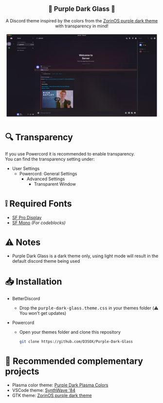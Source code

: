 <div align="center" justify="center">

<h2> 🔮 Purple Dark Glass 🔮 </h2>

A Discord theme inspired by the colors from the [ZorinOS purple dark theme](https://github.com/ZorinOS/zorin-desktop-themes/tree/master/ZorinPurple-Dark) with transparency in mind!

<img src="assets/screenshot.png">

</div>

# 🔍 Transparency

If you use Powercord it is recommended to enable transparency.  
You can find the transparency setting under:

- User Settings
  - Powercord: General Settings
    - Advanced Settings
      - Transparent Window

# ❕ Required Fonts

- [SF Pro Display](https://developer.apple.com/fonts/)
- [SF Mono](https://developer.apple.com/fonts/) _(For codeblocks)_

# ⚠️ Notes

- Purple Dark Glass is a dark theme only, using light mode will result in the default discord theme being used

# 📥 Installation

- BetterDiscord

  - Drop the <kbd>purple-dark-glass.theme.css</kbd> in your themes folder (⚠️ You won't get updates)

- Powercord
  - Open your themes folder and clone this repository
    ```sh
    git clone https://github.com/D3SOX/Purple-Dark-Glass
    ```

# 🧩 Recommended complementary projects

- Plasma color theme: [Purple Dark Plasma Colors](https://github.com/D3SOX/Purple-Dark-Plasma-Colors)
- VSCode theme: [SynthWave '84](https://github.com/robb0wen/synthwave-vscode)
- GTK theme: [ZorinOS purple dark theme](https://github.com/ZorinOS/zorin-desktop-themes/tree/master/ZorinPurple-Dark)
